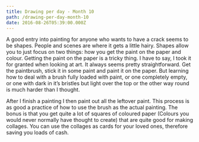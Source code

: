```yaml
---
title: Drawing per day - Month 10
path: /drawing-per-day-month-10
date: 2016-08-26T05:39:00.000Z
---
```

A good entry into painting for anyone who wants to have a crack seems to be shapes. People and scenes are where it gets a little hairy. Shapes allow you to just focus on two things: how you get the paint on the paper and colour. Getting the paint on the paper is a tricky thing. I have to say, I took it for granted when looking at art. It always seems pretty straightforward. Get the paintbrush, stick it in some paint and paint it on the paper. But learning how to deal with a brush fully loaded with paint, or one completely empty, or one with dark in it’s bristles but light over the top or the other way round is much harder than I thought.

After I finish a painting I then paint out all the leftover paint. This process is as good a practice of how to use the brush as the actual painting. The bonus is that you get quite a lot of squares of coloured paper (Colours you would never normally have thought to create) that are quite good for making collages. You can use the collages as cards for your loved ones, therefore saving you loads of cash.
